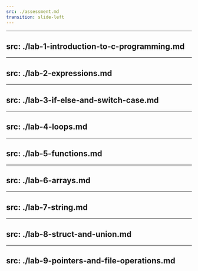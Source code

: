 ```yaml
---
src: ./assessment.md
transition: slide-left
---
```

---
src: ./lab-1-introduction-to-c-programming.md
---
---
src: ./lab-2-expressions.md
---
---
src: ./lab-3-if-else-and-switch-case.md
---
---
src: ./lab-4-loops.md
---
---
src: ./lab-5-functions.md
---
---
src: ./lab-6-arrays.md
---
---
src: ./lab-7-string.md
---
---
src: ./lab-8-struct-and-union.md
---
---
src: ./lab-9-pointers-and-file-operations.md
---